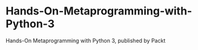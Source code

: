# Hands-On-Metaprogramming-with-Python-3
Hands-On Metaprogramming with Python 3, published by Packt
